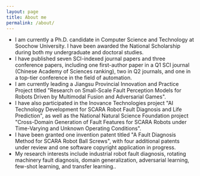 ```yaml
---
layout: page
title: About me
permalink: /about/
---
```


- I am currently a Ph.D. candidate in Computer Science and Technology at Soochow University. I have been awarded the National Scholarship during both my undergraduate and doctoral studies. 
- I have published seven SCI-indexed journal papers and three conference papers, including one first-author paper in a Q1 SCI journal (Chinese Academy of Sciences ranking), two in Q2 journals, and one in a top-tier conference in the field of automation.
- I am currently leading a Jiangsu Provincial Innovation and Practice Project titled "Research on Small-Scale Fault Perception Models for Robots Driven by Multimodal Fusion and Adversarial Games". 
- I have also participated in the Inovance Technologies project "AI Technology Development for SCARA Robot Fault Diagnosis and Life Prediction", as well as the National Natural Science Foundation project "Cross-Domain Generation of Fault Features for SCARA Robots under Time-Varying and Unknown Operating Conditions".
- I have been granted one invention patent titled "A Fault Diagnosis Method for SCARA Robot Ball Screws", with four additional patents under review and one software copyright application in progress.
- My research interests include industrial robot fault diagnosis, rotating machinery fault diagnosis, domain generalization, adversarial learning, few-shot learning, and transfer learning..
